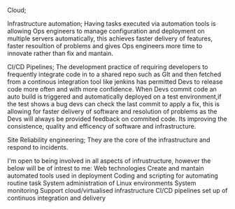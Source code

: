 
Cloud; 

Infrastructure automation; Having tasks executed via automation tools is allowing Ops engineers to manage configuration and deployment on multiple servers automatically, this achieves faster delivery of features, faster resoultion of problems and gives Ops engineers more time to innovate rather than fix and mantain. 

CI/CD Pipelines; The development practice of requiring developers to frequently integrate code in to a shared repo such as GIt and then fetched from a continous integration tool like jenkins has permitted Devs to release code more often and with more confidence.
When Devs commit code an auto build is triggered and automatically deployed on a test environment,if the test shows a bug devs can check the last commit to apply a fix, this is allowing for faster delivery of software and resolution of problems as the Devs will always be provided feedback on commited code.
Its improving the consistence, quality and efficency of software and infrastructure.


Site Reliability engineering; They are the core of the infrastructure and respond to incidents.

I'm open to being involved in all aspects of infrustructure, however the below will be of intrest to me:
Web technologies
Create and mantain automated tools used in deployment 
Coding and scripting for automating routine task
System administration of Linux environments
System monitoring
Support cloud/virtualised infrastructure
CI/CD pipelines set up of continuos integration and delivery






